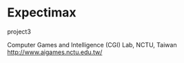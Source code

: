 # Expectimax
project3

Computer Games and Intelligence (CGI) Lab, NCTU, Taiwan
http://www.aigames.nctu.edu.tw/
